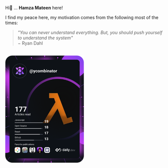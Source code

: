 Hi👋 ... **Hamza Mateen** here!

I find my peace here, my motivation comes from the following most of the times:

> _"You can never understand everything. But, you should push yourself to understand the system"_  
> &minus; Ryan Dahl

\
<a href="https://app.daily.dev/ycombinator"><img src="https://github.com/HamzaMateen/HamzaMateen/blob/main/devcard.svg" width="250" alt="Hamza Mateen's Dev Card"/></a>
